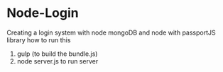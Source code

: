 # Node-Login
Creating a login system with node mongoDB and node with passportJS library
how to run this 
1) gulp (to build the bundle.js)
2) node server.js to run server 